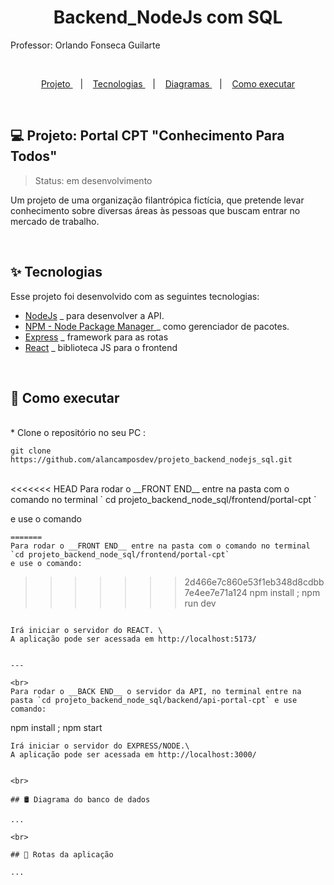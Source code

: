 <h1 align="center"> Backend_NodeJs com SQL</h1>
<p>Professor: Orlando Fonseca Guilarte</p>

<br>

<p align="center">
  <a href="#-projeto"> Projeto </a>&nbsp;&nbsp;&nbsp;|&nbsp;&nbsp;&nbsp;
  <a href="#-tecnologias"> Tecnologias </a>&nbsp;&nbsp;&nbsp;|&nbsp;&nbsp;&nbsp;
  <a href="#-diagrama"> Diagramas </a>&nbsp;&nbsp;&nbsp;|&nbsp;&nbsp;&nbsp;
  <a href="#-como-executar">Como executar</a>
</p>

<br>

## 💻 Projeto: Portal CPT "Conhecimento Para Todos"

> Status: em desenvolvimento


Um projeto de uma organização filantrópica fictícia, que pretende levar conhecimento
sobre diversas áreas às pessoas que buscam entrar no mercado de trabalho.

<br>

## ✨ Tecnologias

Esse projeto foi desenvolvido com as seguintes tecnologias:

- [NodeJs]() _ para desenvolver a API.
- [NPM - Node Package Manager ]() _ como gerenciador de pacotes.
- [Express](https://expressjs.com/pt-br/) _ framework para as rotas
- [React]() _ biblioteca JS para o frontend

<br>

## 🚀 Como executar
  <br>
  * Clone o repositório no seu PC :

  ```git
  git clone https://github.com/alancamposdev/projeto_backend_nodejs_sql.git 
  ```  
  <br> 
<<<<<<< HEAD
Para rodar o  __FRONT END__  entre na pasta com o comando no terminal ` cd projeto_backend_node_sql/frontend/portal-cpt `

e use o comando 
```shell
=======
Para rodar o __FRONT END__ entre na pasta com o comando no terminal `cd projeto_backend_node_sql/frontend/portal-cpt`
e use o comando: 

```
>>>>>>> 2d466e7c860e53f1eb348d8cdbb7e4ee7e71a124
npm install ; npm run dev
``` 

Irá iniciar o servidor do REACT. \
A aplicação pode ser acessada em http://localhost:5173/


---

<br>
Para rodar o __BACK END__ o servidor da API, no terminal entre na pasta `cd projeto_backend_node_sql/backend/api-portal-cpt` e use comando: 

``` 
npm install ; npm start
```
Irá iniciar o servidor do EXPRESS/NODE.\
A aplicação pode ser acessada em http://localhost:3000/


<br>

## 🛢 Diagrama do banco de dados

...

<br>

## 📌 Rotas da aplicação

...


